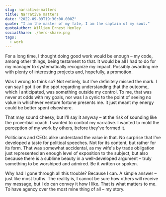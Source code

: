 ```yaml
---
slug: narrative-matters
title: Narrative matters
date: "2022-09-09T19:30:00.000Z"
quote: "I am the master of my fate, I am the captain of my soul."
quoteAuthor: William Ernest Henley
socialShare: ./hero-share.png
tags:
  - work
---
```


For a long time, I thought doing good work would be enough – my code, among other things, being testament to that. It would be all I had to do for my manager to systematically recognize my impact. Possibly awarding me with plenty of interesting projects and, hopefully, a promotion.

Was I wrong to think so? Not entirely, but I've definitely missed the mark. I can say I got it on the spot regarding understanding that the outcome, which I anticipated, was something outside my control. To me, that was never at odds with my goals, nor was I a cynic to the point of seeing no value in whichever venture fortune presents me. It just meant my energy could be better spent elsewhere.

That may sound cheesy, but I'll say it anyway – at the risk of sounding like the proverbial coach. I wanted to control my narrative. I wanted to mold the perception of my work by others, before they've formed it.

Politicians and CEOs alike understand the value in that. No surprise that I've developed a taste for political speeches. Not for its content, but rather for its form. That was somewhat accidental, as my wife's by trade obligation just represented an enough level of exposition to the subject, but also because there is a sublime beauty in a well-developed argument – truly something to be worshiped and admired. Be it written or spoken.

Why had I gone through all this trouble? Because I can. A simple answer – just like most truths. The reality is, I cannot be sure how others will receive my message, but I do can convey it how I like. That is what matters to me. To have agency over the most mine thing of all – my story.